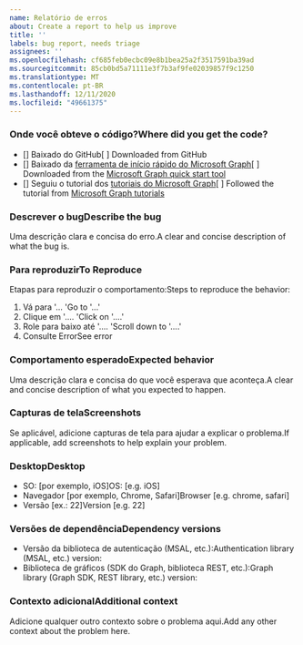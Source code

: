 ```yaml
---
name: Relatório de erros
about: Create a report to help us improve
title: ''
labels: bug report, needs triage
assignees: ''
ms.openlocfilehash: cf685feb0ecbc09e8b1bea25a2f3517591ba39ad
ms.sourcegitcommit: 85cb0bd5a71111e3f7b3af9fe02039857f9c1250
ms.translationtype: MT
ms.contentlocale: pt-BR
ms.lasthandoff: 12/11/2020
ms.locfileid: "49661375"
---
```

### <a name="where-did-you-get-the-code"></a><span data-ttu-id="72734-102">Onde você obteve o código?</span><span class="sxs-lookup"><span data-stu-id="72734-102">Where did you get the code?</span></span>

- <span data-ttu-id="72734-103">[] Baixado do GitHub</span><span class="sxs-lookup"><span data-stu-id="72734-103">[ ] Downloaded from GitHub</span></span>
- <span data-ttu-id="72734-104">[] Baixado da [ferramenta de início rápido do Microsoft Graph](https://developer.microsoft.com/graph/quick-start)</span><span class="sxs-lookup"><span data-stu-id="72734-104">[ ] Downloaded from the [Microsoft Graph quick start tool](https://developer.microsoft.com/graph/quick-start)</span></span>
- <span data-ttu-id="72734-105">[] Seguiu o tutorial dos [tutoriais do Microsoft Graph](https://docs.microsoft.com/graph/tutorials)</span><span class="sxs-lookup"><span data-stu-id="72734-105">[ ] Followed the tutorial from [Microsoft Graph tutorials](https://docs.microsoft.com/graph/tutorials)</span></span>

### <a name="describe-the-bug"></a><span data-ttu-id="72734-106">Descrever o bug</span><span class="sxs-lookup"><span data-stu-id="72734-106">Describe the bug</span></span>

<span data-ttu-id="72734-107">Uma descrição clara e concisa do erro.</span><span class="sxs-lookup"><span data-stu-id="72734-107">A clear and concise description of what the bug is.</span></span>

### <a name="to-reproduce"></a><span data-ttu-id="72734-108">Para reproduzir</span><span class="sxs-lookup"><span data-stu-id="72734-108">To Reproduce</span></span>

<span data-ttu-id="72734-109">Etapas para reproduzir o comportamento:</span><span class="sxs-lookup"><span data-stu-id="72734-109">Steps to reproduce the behavior:</span></span>

1. <span data-ttu-id="72734-110">Vá para '... '</span><span class="sxs-lookup"><span data-stu-id="72734-110">Go to '...'</span></span>
1. <span data-ttu-id="72734-111">Clique em '.... '</span><span class="sxs-lookup"><span data-stu-id="72734-111">Click on '....'</span></span>
1. <span data-ttu-id="72734-112">Role para baixo até '.... '</span><span class="sxs-lookup"><span data-stu-id="72734-112">Scroll down to '....'</span></span>
1. <span data-ttu-id="72734-113">Consulte Error</span><span class="sxs-lookup"><span data-stu-id="72734-113">See error</span></span>

### <a name="expected-behavior"></a><span data-ttu-id="72734-114">Comportamento esperado</span><span class="sxs-lookup"><span data-stu-id="72734-114">Expected behavior</span></span>

<span data-ttu-id="72734-115">Uma descrição clara e concisa do que você esperava que aconteça.</span><span class="sxs-lookup"><span data-stu-id="72734-115">A clear and concise description of what you expected to happen.</span></span>

### <a name="screenshots"></a><span data-ttu-id="72734-116">Capturas de tela</span><span class="sxs-lookup"><span data-stu-id="72734-116">Screenshots</span></span>

<span data-ttu-id="72734-117">Se aplicável, adicione capturas de tela para ajudar a explicar o problema.</span><span class="sxs-lookup"><span data-stu-id="72734-117">If applicable, add screenshots to help explain your problem.</span></span>

### <a name="desktop"></a><span data-ttu-id="72734-118">Desktop</span><span class="sxs-lookup"><span data-stu-id="72734-118">Desktop</span></span>

- <span data-ttu-id="72734-119">SO: [por exemplo, iOS]</span><span class="sxs-lookup"><span data-stu-id="72734-119">OS: [e.g. iOS]</span></span>
- <span data-ttu-id="72734-120">Navegador [por exemplo, Chrome, Safari]</span><span class="sxs-lookup"><span data-stu-id="72734-120">Browser [e.g. chrome, safari]</span></span>
- <span data-ttu-id="72734-121">Versão [ex.: 22]</span><span class="sxs-lookup"><span data-stu-id="72734-121">Version [e.g. 22]</span></span>

### <a name="dependency-versions"></a><span data-ttu-id="72734-122">Versões de dependência</span><span class="sxs-lookup"><span data-stu-id="72734-122">Dependency versions</span></span>

- <span data-ttu-id="72734-123">Versão da biblioteca de autenticação (MSAL, etc.):</span><span class="sxs-lookup"><span data-stu-id="72734-123">Authentication library (MSAL, etc.) version:</span></span>
- <span data-ttu-id="72734-124">Biblioteca de gráficos (SDK do Graph, biblioteca REST, etc.):</span><span class="sxs-lookup"><span data-stu-id="72734-124">Graph library (Graph SDK, REST library, etc.) version:</span></span>

### <a name="additional-context"></a><span data-ttu-id="72734-125">Contexto adicional</span><span class="sxs-lookup"><span data-stu-id="72734-125">Additional context</span></span>

<span data-ttu-id="72734-126">Adicione qualquer outro contexto sobre o problema aqui.</span><span class="sxs-lookup"><span data-stu-id="72734-126">Add any other context about the problem here.</span></span>

